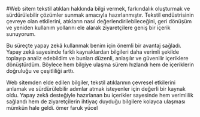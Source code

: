 #Web sitem tekstil atıkları hakkında bilgi vermek, farkındalık oluşturmak ve sürdürülebilir çözümler sunmak amacıyla hazırlanmıştır. Tekstil endüstrisinin çevreye olan etkilerini, atıkların nasıl değerlendirilebileceğini, geri dönüşüm ve yeniden kullanım yollarını ele alarak ziyaretçilere geniş bir içerik sunuyorum.

Bu süreçte yapay zekâ kullanmak benim için önemli bir avantaj sağladı. Yapay zekâ sayesinde farklı kaynaklardan bilgileri daha verimli şekilde toplayıp analiz edebildim ve bunları düzenli, anlaşılır ve güvenilir içeriklere dönüştürdüm. Böylece hem bilgiye ulaşma sürem hızlandı hem de içeriklerin doğruluğu ve çeşitliliği arttı.

Web sitemden elde edilen bilgiler, tekstil atıklarının çevresel etkilerini anlamak ve sürdürülebilir adımlar atmak isteyenler için değerli bir kaynak oldu. Yapay zekâ desteğiyle hazırlanan bu içerikler sayesinde hem verimlilik sağlandı hem de ziyaretçilerin ihtiyaç duyduğu bilgilere kolayca ulaşması mümkün hale geldi.
ömer faruk yücel
